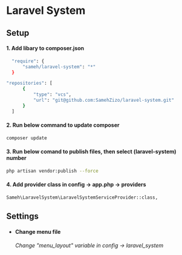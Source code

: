 # Laravel System

## Setup

#### 1. Add libary to composer.json
```sh
  "require": {
      "sameh/laravel-system": "*"
  }
  ```
```sh
"repositories": [
      {
          "type": "vcs",
          "url": "git@github.com:SamehZizo/laravel-system.git"
      }
  ]
  ```

#### 2. Run below command to update composer
```sh
composer update
  ```

#### 3. Run below comand to publish files, then select (**laravel-system**) number
```sh
php artisan vendor:publish --force
  ```

#### 4. Add provider class in config -> app.php -> providers
```sh
Sameh\LaravelSystem\LaravelSystemServiceProvider::class,
  ```
  
## Settings

- #### Change menu file
  ###### Change "menu_layout" variable in config -> laravel_system
